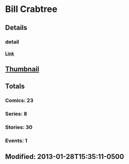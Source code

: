 # Bill  Crabtree 
## Details
### detail
#### [Link](http://marvel.com/comics/creators/868/bill_crabtree?utm_campaign=apiRef&utm_source=225578a89fc76f3d20fbffda5d17a88d)
## [Thumbnail](http://i.annihil.us/u/prod/marvel/i/mg/b/40/image_not_available.jpg)
## Totals
### Comics: 23
### Series: 8
### Stories: 30
### Events: 1
## Modified: 2013-01-28T15:35:11-0500